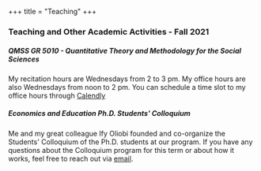 +++
title = "Teaching"
+++

### Teaching and Other Academic Activities - Fall 2021

##### QMSS GR 5010 - Quantitative Theory and Methodology for the Social Sciences

My recitation hours are Wednesdays from 2 to 3 pm. My office hours are also Wednesdays from noon to 2 pm. You can schedule a time slot to my office hours through [Calendly](https://calendly.com/tv2225)

##### Economics and Education Ph.D. Students' Colloquium
Me and my great colleague Ify Oliobi founded and co-organize the Students' Colloquium of the Ph.D. students at our program. If you have any questions about the Colloquium program for this term or about how it works, feel free to reach out via [email](mailto:tv2225@tc.columbia.edu).

